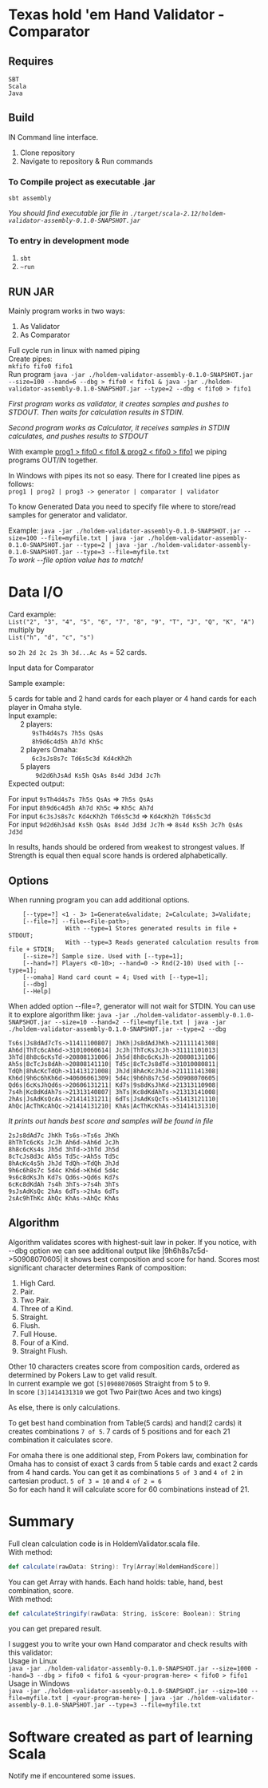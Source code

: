 # Texas hold 'em Hand Validator - Comparator

## Requires 
`SBT`  
`Scala`  
`Java`

## Build

IN Command line interface.
   1. Clone repository
   2. Navigate to repository & Run commands
    
### To Compile project as executable .jar
`sbt assembly`

_You should find executable jar file in `./target/scala-2.12/holdem-validator-assembly-0.1.0-SNAPSHOT.jar`_

### To entry in development mode 
1. `sbt`
2. `~run` 

## RUN JAR

Mainly program works in two ways:
1. As Validator
2. As Comparator

Full cycle run in linux with named piping   
Create pipes:   
`mkfifo fifo0 fifo1`  
Run program 
`java -jar ./holdem-validator-assembly-0.1.0-SNAPSHOT.jar --size=100 --hand=6 --dbg > fifo0 < fifo1 & java -jar ./holdem-validator-assembly-0.1.0-SNAPSHOT.jar --type=2 --dbg < fifo0 > fifo1`

_First program works as validator, it creates samples and pushes to STDOUT. Then waits for calculation results in STDIN._  

_Second program works as Calculator, it receives samples in STDIN calculates, and pushes results to STDOUT_

With example [prog1 > fifo0 < fifo1 & prog2 < fifo0 > fifo1](https://unix.stackexchange.com/questions/53641/how-to-make-bidirectional-pipe-between-two-programs) we piping programs OUT/IN together.

In Windows with pipes its not so easy. There for I created line pipes as follows:    
 `prog1 | prog2 | prog3 -> generator | comparator | validator`

To know Generated Data you need to specify file where to store/read samples for generator and validator.

Example: `java -jar ./holdem-validator-assembly-0.1.0-SNAPSHOT.jar --size=100 --file=myfile.txt | java -jar ./holdem-validator-assembly-0.1.0-SNAPSHOT.jar --type=2 | java -jar ./holdem-validator-assembly-0.1.0-SNAPSHOT.jar --type=3 --file=myfile.txt`  
_To work --file option value has to match!_

 # Data I/O

 Card example:  
`List("2", "3", "4", "5", "6", "7", "8", "9", "T", "J", "Q", "K", "A")`  
multiply by  
`List("h", "d", "c", "s")`  

so `2h 2d 2c 2s 3h 3d...Ac As` = 52 cards.

Input data for Comparator   

Sample example:

5 cards for table and 2 hand cards for each player or 4 hand cards for each player in Omaha style.   
Input example:  
&nbsp;&nbsp;&nbsp;&nbsp;&nbsp;&nbsp;2 players:  
&nbsp;&nbsp;&nbsp;&nbsp;&nbsp;&nbsp;&nbsp;&nbsp;&nbsp;&nbsp;&nbsp;&nbsp;`9sTh4d4s7s 7h5s QsAs`  
&nbsp;&nbsp;&nbsp;&nbsp;&nbsp;&nbsp;&nbsp;&nbsp;&nbsp;&nbsp;&nbsp;&nbsp;`8h9d6c4d5h Ah7d Kh5c`  
&nbsp;&nbsp;&nbsp;&nbsp;&nbsp;&nbsp;2 players Omaha:   
&nbsp;&nbsp;&nbsp;&nbsp;&nbsp;&nbsp;&nbsp;&nbsp;&nbsp;&nbsp;&nbsp;&nbsp;`6c3sJs8s7c Td6s5c3d Kd4cKh2h`  
&nbsp;&nbsp;&nbsp;&nbsp;&nbsp;&nbsp;5 players  
&nbsp;&nbsp;&nbsp;&nbsp;&nbsp;&nbsp;&nbsp;&nbsp;&nbsp;&nbsp;&nbsp;&nbsp;` 9d2d6hJsAd Ks5h QsAs 8s4d Jd3d Jc7h`  
Expected output:  

For input `9sTh4d4s7s 7h5s QsAs` => `7h5s QsAs`  
For input `8h9d6c4d5h Ah7d Kh5c` => `Kh5c Ah7d`  
For input `6c3sJs8s7c Kd4cKh2h Td6s5c3d` => `Kd4cKh2h Td6s5c3d`  
For input `9d2d6hJsAd Ks5h QsAs 8s4d Jd3d Jc7h` => `8s4d Ks5h Jc7h QsAs Jd3d` 

In results, hands should be ordered from weakest to strongest values. If Strength is equal then equal score hands is ordered alphabetically.

## Options

When running program you can add additional options. 
```
    [--type=?] <1 - 3> 1=Generate&validate; 2=Calculate; 3=Validate;
    [--file=?] --file=<File-path>; 
                With --type=1 Stores generated results in file + STDOUT;
                With --type=3 Reads generated calculation results from file + STDIN;
    [--size=?] Sample size. Used with [--type=1];
    [--hand=?] Players <0-10>; --hand=0 -> Rnd(2-10) Used with [--type=1];
    [--omaha] Hand card count = 4; Used with [--type=1];
    [--dbg] 
    [--Help]
```
When added option --file=?, generator will not wait for STDIN. You can use it to explore algorithm like: 
`java -jar ./holdem-validator-assembly-0.1.0-SNAPSHOT.jar --size=10 --hand=2 --file=myfile.txt | java -jar ./holdem-validator-assembly-0.1.0-SNAPSHOT.jar --type=2 --dbg`  
```
Ts6s|Js8dAd7cTs->11411100807| JhKh|Js8dAdJhKh->21111141308|  
Ah6d|ThTc6cAh6d->31010060614| JcJh|ThTcKsJcJh->31111101013|  
3hTd|8h8c6cKsTd->20808131006| Jh5d|8h8c6cKsJh->20808131106|  
Ah5s|8cTcJs8dAh->20808141110| Td5c|8cTcJs8dTd->31010080811|  
TdQh|8hAcKcTdQh->11413121008| JhJd|8hAcKcJhJd->21111141308|  
Kh6d|9h6c6hKh6d->40606061309| 5d4c|9h6h8s7c5d->50908070605|  
Qd6s|6cKsJhQd6s->20606131211| Kd7s|9s8dKsJhKd->21313110908|  
7s4h|Kc8dKdAh7s->21313140807| 3hTs|Kc8dKdAhTs->21313141008|  
2hAs|JsAdKsQcAs->21414131211| 6dTs|JsAdKsQcTs->51413121110|  
AhQc|AcThKcAhQc->21414131210| KhAs|AcThKcKhAs->31414131310| 
```
_It prints out hands best score and samples will be found in file_
```
2sJs8dAd7c JhKh Ts6s->Ts6s JhKh
8hThTc6cKs JcJh Ah6d->Ah6d JcJh
8h8c6cKs4s Jh5d 3hTd->3hTd Jh5d
8cTcJs8d3c Ah5s Td5c->Ah5s Td5c
8hAcKc4s5h JhJd TdQh->TdQh JhJd
9h6c6h8s7c 5d4c Kh6d->Kh6d 5d4c
9s6c8dKsJh Kd7s Qd6s->Qd6s Kd7s
6cKc8dKdAh 7s4h 3hTs->7s4h 3hTs
9sJsAdKsQc 2hAs 6dTs->2hAs 6dTs
2sAc9hThKc AhQc KhAs->AhQc KhAs
```
## Algorithm
Algorithm validates scores with highest-suit law in poker.
If you notice, with --dbg option we can see additional output like |9h6h8s7c5d->50908070605| it shows best composition and score for hand. 
Scores most significant character determines Rank of composition:

1. High Card.
2. Pair.
3. Two Pair.
4. Three of a Kind.
5. Straight.
6. Flush.
7. Full House. 
8. Four of a Kind.
9. Straight Flush.

Other 10 characters creates score from composition cards, ordered as determined by Pokers Law to get valid result.  
In current example we got `[5]0908070605` Straight from 5 to 9.  
In score `[3]1414131310` we got Two Pair(two Aces and two kings)

As else, there is only calculations.

To get best hand combination from Table(5 cards) and hand(2 cards) it creates combinations `7 of 5`. 7 cards of 5 positions and for each 21 combination it calculates score.  

For omaha there is one additional step, From Pokers law, combination for Omaha has to consist of exact 3 cards from 5 table cards and exact 2 cards from 4 hand cards.
You can get it as combinations `5 of 3` and `4 of 2` in cartesian product. 
`5 of 3 = 10` and
`4 of 2 = 6`   
So for each hand it will calculate score for 60 combinations instead of 21.

# Summary

Full clean calculation code is in HoldemValidator.scala file.  
With method:   
``` scala
def calculate(rawData: String): Try[Array[HoldemHandScore]]
```
You can get Array with hands. Each hand holds: table, hand, best combination, score.   
With method:   
```scala
def calculateStringify(rawData: String, isScore: Boolean): String
```
you can get prepared result.

I suggest you to write your own Hand comparator and check results with this validator:  
Usage in Linux  
`java -jar ./holdem-validator-assembly-0.1.0-SNAPSHOT.jar --size=1000 --hand=3 --dbg > fifo0 < fifo1 & <your-program-here> < fifo0 > fifo1`  
Usage in Windows  
`java -jar ./holdem-validator-assembly-0.1.0-SNAPSHOT.jar --size=100 --file=myfile.txt | <your-program-here> | java -jar ./holdem-validator-assembly-0.1.0-SNAPSHOT.jar --type=3 --file=myfile.txt`

# Software created as part of learning Scala
Notify me if encountered some issues.



